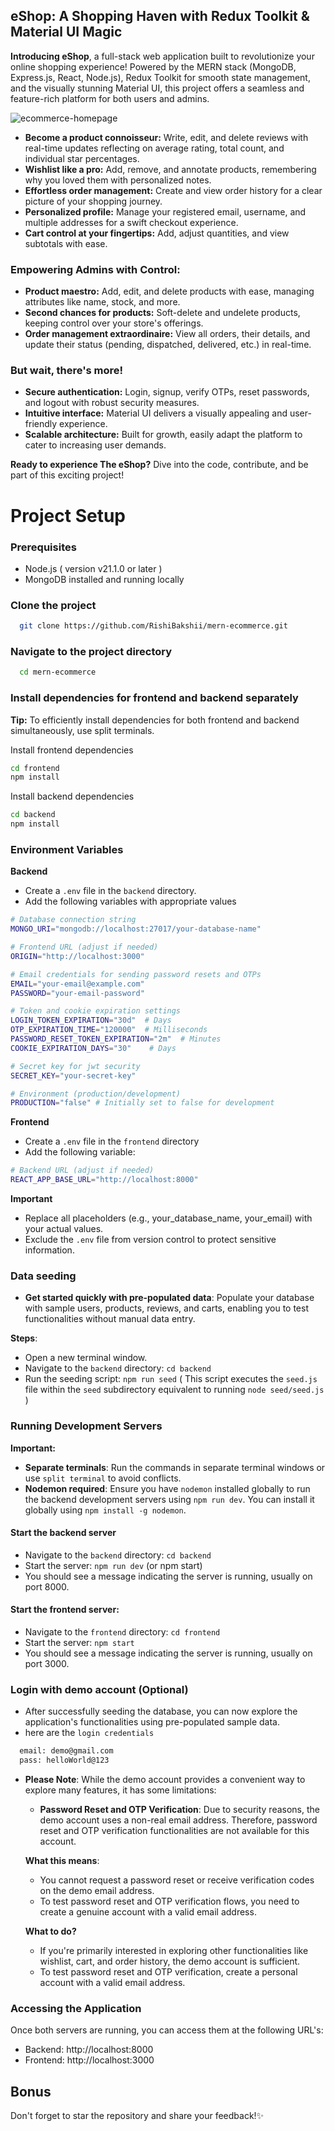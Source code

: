 ## eShop: A Shopping Haven with Redux Toolkit & Material UI Magic

**Introducing eShop**, a full-stack web application built to revolutionize your online shopping experience! Powered by the MERN stack (MongoDB, Express.js, React, Node.js), Redux Toolkit for smooth state management, and the visually stunning Material UI, this project offers a seamless and feature-rich platform for both users and admins.

![ecommerce-homepage](https://res.cloudinary.com/dh5fjdce9/image/upload/v1707365755/front_inhzp9.png)

- **Become a product connoisseur:** Write, edit, and delete reviews with real-time updates reflecting on average rating, total count, and individual star percentages.
- **Wishlist like a pro:** Add, remove, and annotate products, remembering why you loved them with personalized notes.
- **Effortless order management:** Create and view order history for a clear picture of your shopping journey.
- **Personalized profile:** Manage your registered email, username, and multiple addresses for a swift checkout experience.
- **Cart control at your fingertips:** Add, adjust quantities, and view subtotals with ease.

### **Empowering Admins with Control:**

- **Product maestro:** Add, edit, and delete products with ease, managing attributes like name, stock, and more.
- **Second chances for products:** Soft-delete and undelete products, keeping control over your store's offerings.
- **Order management extraordinaire:** View all orders, their details, and update their status (pending, dispatched, delivered, etc.) in real-time.

### **But wait, there's more!**

- **Secure authentication:** Login, signup, verify OTPs, reset passwords, and logout with robust security measures.
- **Intuitive interface:** Material UI delivers a visually appealing and user-friendly experience.
- **Scalable architecture:** Built for growth, easily adapt the platform to cater to increasing user demands.

**Ready to experience The eShop?** Dive into the code, contribute, and be part of this exciting project!

# **Project Setup**

### Prerequisites

- Node.js ( version v21.1.0 or later )
- MongoDB installed and running locally

### Clone the project

```bash
  git clone https://github.com/RishiBakshii/mern-ecommerce.git
```

### Navigate to the project directory

```bash
  cd mern-ecommerce
```

### Install dependencies for frontend and backend separately

**Tip:** To efficiently install dependencies for both frontend and backend simultaneously, use split terminals.

Install frontend dependencies

```bash
cd frontend
npm install
```

Install backend dependencies

```bash
cd backend
npm install
```

### Environment Variables

**Backend**

- Create a `.env` file in the `backend` directory.
- Add the following variables with appropriate values

```bash
# Database connection string
MONGO_URI="mongodb://localhost:27017/your-database-name"

# Frontend URL (adjust if needed)
ORIGIN="http://localhost:3000"

# Email credentials for sending password resets and OTPs
EMAIL="your-email@example.com"
PASSWORD="your-email-password"

# Token and cookie expiration settings
LOGIN_TOKEN_EXPIRATION="30d"  # Days
OTP_EXPIRATION_TIME="120000"  # Milliseconds
PASSWORD_RESET_TOKEN_EXPIRATION="2m"  # Minutes
COOKIE_EXPIRATION_DAYS="30"    # Days

# Secret key for jwt security
SECRET_KEY="your-secret-key"

# Environment (production/development)
PRODUCTION="false" # Initially set to false for development
```

**Frontend**

- Create a `.env` file in the `frontend` directory
- Add the following variable:

```bash
# Backend URL (adjust if needed)
REACT_APP_BASE_URL="http://localhost:8000"
```

**Important**

- Replace all placeholders (e.g., your_database_name, your_email) with your actual values.
- Exclude the `.env` file from version control to protect sensitive information.

### Data seeding

- **Get started quickly with pre-populated data**: Populate your database with sample users, products, reviews, and carts, enabling you to test functionalities without manual data entry.

**Steps**:

- Open a new terminal window.
- Navigate to the `backend` directory: `cd backend`
- Run the seeding script: `npm run seed` ( This script executes the `seed.js` file within the `seed` subdirectory equivalent to running `node seed/seed.js` )

### Running Development Servers

**Important:**

- **Separate terminals**: Run the commands in separate terminal windows or use `split terminal` to avoid conflicts.
- **Nodemon required**: Ensure you have `nodemon` installed globally to run the backend development servers using `npm run dev`. You can install it globally using `npm install -g nodemon`.

#### Start the backend server

- Navigate to the `backend` directory: `cd backend`
- Start the server: `npm run dev` (or npm start)
- You should see a message indicating the server is running, usually on port 8000.

#### Start the frontend server:

- Navigate to the `frontend` directory: `cd frontend`
- Start the server: `npm start`
- You should see a message indicating the server is running, usually on port 3000.

### Login with demo account (Optional)

- After successfully seeding the database, you can now explore the application's functionalities using pre-populated sample data.
- here are the `login credentials`

```bash
  email: demo@gmail.com
  pass: helloWorld@123
```

- **Please Note**: While the demo account provides a convenient way to explore many features, it has some limitations:

  - **Password Reset and OTP Verification**: Due to security reasons, the demo account uses a non-real email address. Therefore, password reset and OTP verification functionalities are not available for this account.

  **What this means**:

  - You cannot request a password reset or receive verification codes on the demo email address.
  - To test password reset and OTP verification flows, you need to create a genuine account with a valid email address.

  **What to do?**

  - If you're primarily interested in exploring other functionalities like wishlist, cart, and order history, the demo account is sufficient.
  - To test password reset and OTP verification, create a personal account with a valid email address.

### Accessing the Application

Once both servers are running, you can access them at the following URL's:

- Backend: http://localhost:8000
- Frontend: http://localhost:3000

## **Bonus**

Don't forget to star the repository and share your feedback!✨

